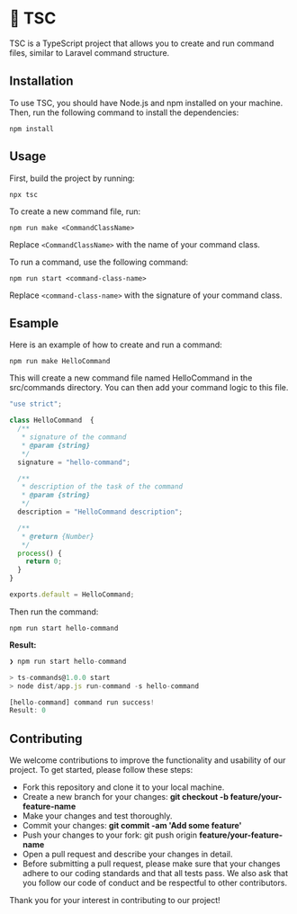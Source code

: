 # 🔵 TSC

TSC is a TypeScript project that allows you to create and run command files, similar to Laravel command structure.

## Installation

To use TSC, you should have Node.js and npm installed on your machine. Then, run the following command to install the dependencies:

```
npm install
```

## Usage

First, build the project by running:

```
npx tsc
```
To create a new command file, run:

```
npm run make <CommandClassName>
```

Replace `<CommandClassName>` with the name of your command class.

To run a command, use the following command:

```
npm run start <command-class-name>
```

Replace `<command-class-name>` with the signature of your command class.

## Esample
Here is an example of how to create and run a command:

 ```
 npm run make HelloCommand
```

This will create a new command file named HelloCommand in the src/commands directory. You can then add your command logic to this file.

```js
"use strict";

class HelloCommand  {
  /**
   * signature of the command
   * @param {string}
   */
  signature = "hello-command";

  /**
   * description of the task of the command
   * @param {string}
   */
  description = "HelloCommand description";

  /**
   * @return {Number}
   */
  process() {
    return 0;
  }
}

exports.default = HelloCommand;
```
Then run the command:
 ```
 npm run start hello-command
```
**Result:**
```js
❯ npm run start hello-command

> ts-commands@1.0.0 start
> node dist/app.js run-command -s hello-command

[hello-command] command run success!
Result: 0
```

## Contributing
We welcome contributions to improve the functionality and usability of our project. To get started, please follow these steps:

* Fork this repository and clone it to your local machine.
* Create a new branch for your changes: **git checkout -b feature/your-feature-name**
* Make your changes and test thoroughly.
* Commit your changes: **git commit -am 'Add some feature'**
* Push your changes to your fork: git push origin **feature/your-feature-name**
* Open a pull request and describe your changes in detail.
* Before submitting a pull request, please make sure that your changes adhere to our coding standards and that all tests pass. We also ask that you follow our code of conduct and be respectful to other contributors.

Thank you for your interest in contributing to our project!
